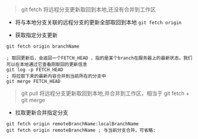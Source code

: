 > git fetch 将远程分支更新取回到本地,还没有合并到工作区

- 将与本地分支关联的远程分支的更新全部取回到本地
`git fetch origin`

- 获取指定分支更新
```
git fetch origin branchName

; 取回更新后，会返回一个FETCH_HEAD ，指的是某个branch在服务器上的最新状态，我们可以在本地通过它查看刚取回的更新信息
git log -p FETCH_HEAD
; 将拉取下来的最新内容合并到当前所在的分支中
git merge FETCH_HEAD
```

> git pull 将远程分支更新取回到本地,并合并到工作区，相当于 git fetch + git merge

- 拉取更新合并指定分支
```
git fetch origin remoteBranchName:localBranchName
git fetch origin remoteBranchName ; 与当前分支合并，可省略:
```
